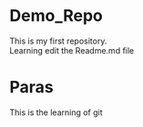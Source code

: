 # Demo_Repo
This is my first repository.
<br>
Learning edit the Readme.md file
# Paras
This is the learning of git 